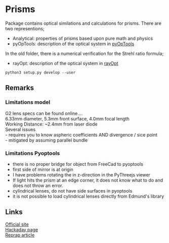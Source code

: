 # Prisms

Package contains optical similations and calculations for prisms.
There are two representions;
 - Analytical:  properties of prisms based upon pure math and physics
 - pyOpTools: description of the optical system in [pyOpTools](https://github.com/cihologramas/pyoptools)

In the old folder, there is a numerical verification for the Strehl ratio formula;
 - rayOpt: description of the optical system in [rayOpt](https://github.com/jordens/rayopt)

```console
python3 setup.py develop --user
```

## Remarks

### Limitations model
G2 lens specs can be found online....  
  6.33mm diameter, 5.3mm front surface, 4.0mm focal length  
Working Distance: ~2.4mm from laser diode  
Several issues  
    - requires you to know aspheric coefficients AND divergence / sice point  
    - mitigated by assuming parallel bundle  

### Limitations Pyoptools
 - there is no proper bridge for object from FreeCad to pyoptools
 - first side of mirror is at origin
 - I have problems rotating the in z-direction in the PyThreejs viewer
 - If light hits the prism at an edge corner, it does not know what to do and does not throw an error.
 - cylindrical lenses, do not have side surfaces in pyoptools
 - it is not possible to load cylindrical lenses directly from Edmund's library

## Links
[Official site](https://www.hexastorm.com/)  
[Hackaday page](https://hackaday.io/project/21933-open-hardware-transparent-polygon-scanner)  
[Reprap article](https://reprap.org/wiki/Transparent_Polygon_Scanning)  

